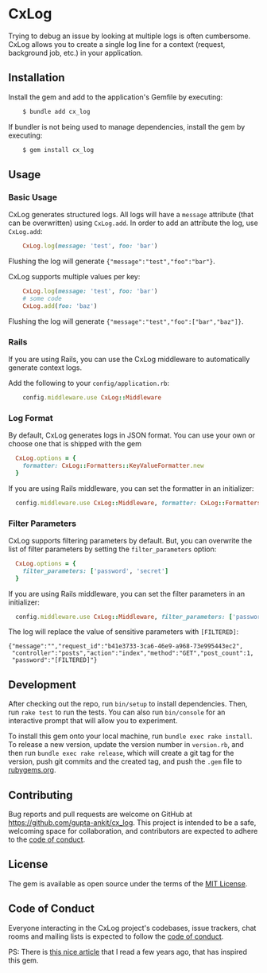 # CxLog

Trying to debug an issue by looking at multiple logs is often cumbersome. 
CxLog allows you to create a single log line for a context (request, background job, etc.) in your application.

## Installation

Install the gem and add to the application's Gemfile by executing:

```bash
    $ bundle add cx_log
```

If bundler is not being used to manage dependencies, install the gem by executing:

```bash
    $ gem install cx_log
```

## Usage

### Basic Usage
CxLog generates structured logs. All logs will have a `message` attribute (that can be overwritten) using `CxLog.add`.
In order to add an attribute the log, use `CxLog.add`:

```ruby
    CxLog.log(message: 'test', foo: 'bar')
```
Flushing the log will generate `{"message":"test","foo":"bar"}`.

CxLog supports multiple values per key:

```ruby
    CxLog.log(message: 'test', foo: 'bar')
    # some code
    CxLog.add(foo: 'baz')
```

Flushing the log will generate `{"message":"test","foo":["bar","baz"]}`.

### Rails
If you are using Rails, you can use the CxLog middleware to automatically generate context logs.

Add the following to your `config/application.rb`:

```ruby
    config.middleware.use CxLog::Middleware
```

### Log Format
By default, CxLog generates logs in JSON format.
You can use your own or choose one that is shipped with the gem

```ruby
  CxLog.options = { 
    formatter: CxLog::Formatters::KeyValueFormatter.new 
  }
```

If you are using Rails middleware, you can set the formatter in an initializer:

```ruby
  config.middleware.use CxLog::Middleware, formatter: CxLog::Formatters::KeyValueFormatter.new
```

### Filter Parameters
CxLog supports filtering parameters by default. But, you can overwrite the list of filter parameters by
setting the `filter_parameters` option:

```ruby
  CxLog.options = { 
    filter_parameters: ['password', 'secret']
  }
```

If you are using Rails middleware, you can set the filter parameters in an initializer:

```ruby
  config.middleware.use CxLog::Middleware, filter_parameters: ['password', 'secret']
```

The log will replace the value of sensitive parameters with `[FILTERED]`:
```
{"message":"","request_id":"b41e3733-3ca6-46e9-a968-73e995443ec2",
 "controller":"posts","action":"index","method":"GET","post_count":1,
 "password":"[FILTERED]"}
```


## Development

After checking out the repo, run `bin/setup` to install dependencies. Then, run `rake test` to run the tests. You can also run `bin/console` for an interactive prompt that will allow you to experiment.

To install this gem onto your local machine, run `bundle exec rake install`. To release a new version, update the version number in `version.rb`, and then run `bundle exec rake release`, which will create a git tag for the version, push git commits and the created tag, and push the `.gem` file to [rubygems.org](https://rubygems.org).

## Contributing

Bug reports and pull requests are welcome on GitHub at https://github.com/gupta-ankit/cx_log. This project is intended to be a safe, welcoming space for collaboration, and contributors are expected to adhere to the [code of conduct](https://github.com/gupta-ankit/cx_log/blob/main/CODE_OF_CONDUCT.md).

## License

The gem is available as open source under the terms of the [MIT License](https://opensource.org/licenses/MIT).

## Code of Conduct

Everyone interacting in the CxLog project's codebases, issue trackers, chat rooms and mailing lists is expected to follow the [code of conduct](https://github.com/gupta-ankit/cx_log/blob/main/CODE_OF_CONDUCT.md).

PS: There is [this nice article](https://stripe.com/blog/canonical-log-lines) that I read a few years ago, that has inspired this gem.

